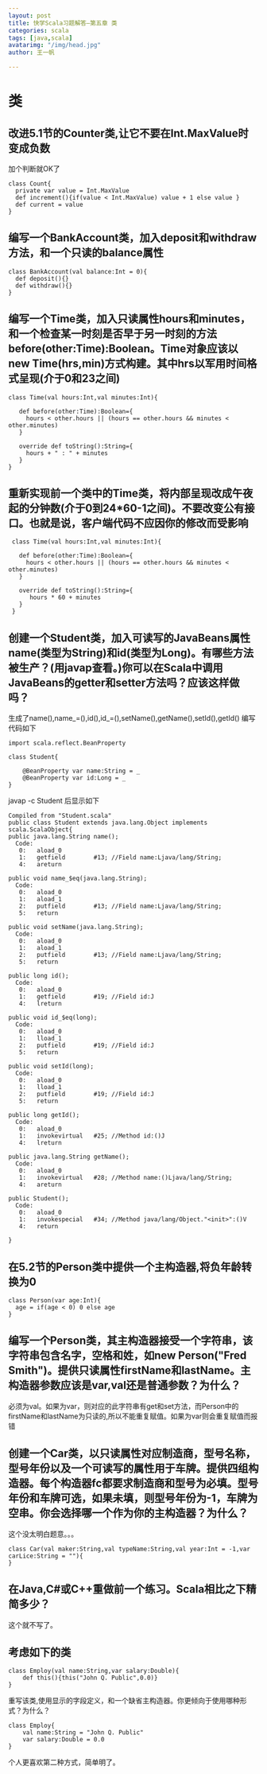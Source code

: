 ```yaml
---
layout: post
title: 快学Scala习题解答—第五章 类
categories: scala
tags: [java,scala]
avatarimg: "/img/head.jpg"
author: 王一帆

---
```



类
==

改进5.1节的Counter类,让它不要在Int.MaxValue时变成负数
-----------------------------------------------------

加个判断就OK了

``` {.scala}
class Count{
  private var value = Int.MaxValue
  def increment(){if(value < Int.MaxValue) value + 1 else value }
  def current = value
}
```

编写一个BankAccount类，加入deposit和withdraw方法，和一个只读的balance属性
-------------------------------------------------------------------------

``` {.scala}
class BankAccount(val balance:Int = 0){
  def deposit(){}
  def withdraw(){}
}
```

编写一个Time类，加入只读属性hours和minutes，和一个检查某一时刻是否早于另一时刻的方法before(other:Time):Boolean。Time对象应该以new Time(hrs,min)方式构建。其中hrs以军用时间格式呈现(介于0和23之间)
-------------------------------------------------------------------------------------------------------------------------------------------------------------------------------------------------

``` {.scala}
class Time(val hours:Int,val minutes:Int){

   def before(other:Time):Boolean={
     hours < other.hours || (hours == other.hours && minutes < other.minutes)
   }

   override def toString():String={
     hours + " : " + minutes
   }
}
```

<!-- more -->

重新实现前一个类中的Time类，将内部呈现改成午夜起的分钟数(介于0到24\*60-1之间)。不要改变公有接口。也就是说，客户端代码不应因你的修改而受影响
-------------------------------------------------------------------------------------------------------------------------------------------

``` {.scala}
 class Time(val hours:Int,val minutes:Int){

   def before(other:Time):Boolean={
     hours < other.hours || (hours == other.hours && minutes < other.minutes)
   }

   override def toString():String={
      hours * 60 + minutes
   }
 }
```

创建一个Student类，加入可读写的JavaBeans属性name(类型为String)和id(类型为Long)。有哪些方法被生产？(用javap查看。)你可以在Scala中调用JavaBeans的getter和setter方法吗？应该这样做吗？
-----------------------------------------------------------------------------------------------------------------------------------------------------------------------------------

生成了name(),name\_=(),id(),id\_=(),setName(),getName(),setId(),getId()
编写代码如下

``` {.scala}
import scala.reflect.BeanProperty

class Student{

    @BeanProperty var name:String = _
    @BeanProperty var id:Long = _
}
```

javap -c Student 后显示如下

``` {.example}
Compiled from "Student.scala"
public class Student extends java.lang.Object implements scala.ScalaObject{
public java.lang.String name();
  Code:
   0:   aload_0
   1:   getfield        #13; //Field name:Ljava/lang/String;
   4:   areturn

public void name_$eq(java.lang.String);
  Code:
   0:   aload_0
   1:   aload_1
   2:   putfield        #13; //Field name:Ljava/lang/String;
   5:   return

public void setName(java.lang.String);
  Code:
   0:   aload_0
   1:   aload_1
   2:   putfield        #13; //Field name:Ljava/lang/String;
   5:   return

public long id();
  Code:
   0:   aload_0
   1:   getfield        #19; //Field id:J
   4:   lreturn

public void id_$eq(long);
  Code:
   0:   aload_0
   1:   lload_1
   2:   putfield        #19; //Field id:J
   5:   return

public void setId(long);
  Code:
   0:   aload_0
   1:   lload_1
   2:   putfield        #19; //Field id:J
   5:   return

public long getId();
  Code:
   0:   aload_0
   1:   invokevirtual   #25; //Method id:()J
   4:   lreturn

public java.lang.String getName();
  Code:
   0:   aload_0
   1:   invokevirtual   #28; //Method name:()Ljava/lang/String;
   4:   areturn

public Student();
  Code:
   0:   aload_0
   1:   invokespecial   #34; //Method java/lang/Object."<init>":()V
   4:   return

}
```

在5.2节的Person类中提供一个主构造器,将负年龄转换为0
---------------------------------------------------

``` {.scala}
class Person(var age:Int){
  age = if(age < 0) 0 else age
}
```

编写一个Person类，其主构造器接受一个字符串，该字符串包含名字，空格和姓，如new Person("Fred Smith")。提供只读属性firstName和lastName。主构造器参数应该是var,val还是普通参数？为什么？
------------------------------------------------------------------------------------------------------------------------------------------------------------------------------------

必须为val。如果为var，则对应的此字符串有get和set方法，而Person中的firstName和lastName为只读的,所以不能重复赋值。如果为var则会重复赋值而报错

创建一个Car类，以只读属性对应制造商，型号名称，型号年份以及一个可读写的属性用于车牌。提供四组构造器。每个构造器fc都要求制造商和型号为必填。型号年份和车牌可选，如果未填，则型号年份为-1，车牌为空串。你会选择哪一个作为你的主构造器？为什么？
---------------------------------------------------------------------------------------------------------------------------------------------------------------------------------------------------------------------------------------------

这个没太明白题意。。。

``` {.scala}
class Car(val maker:String,val typeName:String,val year:Int = -1,var carLice:String = ""){
}
```

在Java,C\#或C++重做前一个练习。Scala相比之下精简多少？
------------------------------------------------------

这个就不写了。

考虑如下的类
------------

``` {.scala}
class Employ(val name:String,var salary:Double){
    def this(){this("John Q. Public",0.0)}
}
```

重写该类,使用显示的字段定义，和一个缺省主构造器。你更倾向于使用哪种形式？为什么？

``` {.scala}
class Employ{
    val name:String = "John Q. Public"
    var salary:Double = 0.0
}
```

个人更喜欢第二种方式，简单明了。

